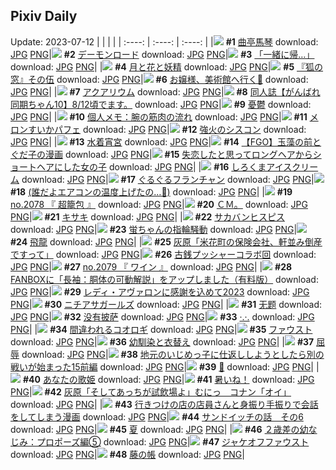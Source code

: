 ## Pixiv Daily
Update: 2023-07-12
|      |      |      |
| :----: | :----: | :----: |
|![](https://pixiv.microyu.workers.dev/c/240x480/img-master/img/2023/07/10/00/00/36/109779063_p0_master1200.jpg) **#1** [曲亭馬琴](https://www.pixiv.net/artworks/109779063) download: [JPG](https://pixiv.microyu.workers.dev/img-original/img/2023/07/10/00/00/36/109779063_p0.jpg) [PNG](https://pixiv.microyu.workers.dev/img-original/img/2023/07/10/00/00/36/109779063_p0.png)|![](https://pixiv.microyu.workers.dev/c/240x480/img-master/img/2023/07/10/00/00/37/109779066_p0_master1200.jpg) **#2** [デーモンロード](https://www.pixiv.net/artworks/109779066) download: [JPG](https://pixiv.microyu.workers.dev/img-original/img/2023/07/10/00/00/37/109779066_p0.jpg) [PNG](https://pixiv.microyu.workers.dev/img-original/img/2023/07/10/00/00/37/109779066_p0.png)|![](https://pixiv.microyu.workers.dev/c/240x480/img-master/img/2023/07/10/08/02/15/109787350_p0_master1200.jpg) **#3** [「一緒に帰…」](https://www.pixiv.net/artworks/109787350) download: [JPG](https://pixiv.microyu.workers.dev/img-original/img/2023/07/10/08/02/15/109787350_p0.jpg) [PNG](https://pixiv.microyu.workers.dev/img-original/img/2023/07/10/08/02/15/109787350_p0.png)|
|![](https://pixiv.microyu.workers.dev/c/240x480/img-master/img/2023/07/10/00/00/54/109779122_p0_master1200.jpg) **#4** [月と花と妖精](https://www.pixiv.net/artworks/109779122) download: [JPG](https://pixiv.microyu.workers.dev/img-original/img/2023/07/10/00/00/54/109779122_p0.jpg) [PNG](https://pixiv.microyu.workers.dev/img-original/img/2023/07/10/00/00/54/109779122_p0.png)|![](https://pixiv.microyu.workers.dev/c/240x480/img-master/img/2023/07/10/11/40/07/109790017_p0_master1200.jpg) **#5** [『狐の窓』その伍](https://www.pixiv.net/artworks/109790017) download: [JPG](https://pixiv.microyu.workers.dev/img-original/img/2023/07/10/11/40/07/109790017_p0.jpg) [PNG](https://pixiv.microyu.workers.dev/img-original/img/2023/07/10/11/40/07/109790017_p0.png)|![](https://pixiv.microyu.workers.dev/c/240x480/img-master/img/2023/07/11/12/25/54/109818575_p0_master1200.jpg) **#6** [お嬢様、美術館へ行く💯](https://www.pixiv.net/artworks/109818575) download: [JPG](https://pixiv.microyu.workers.dev/img-original/img/2023/07/11/12/25/54/109818575_p0.jpg) [PNG](https://pixiv.microyu.workers.dev/img-original/img/2023/07/11/12/25/54/109818575_p0.png)|
|![](https://pixiv.microyu.workers.dev/c/240x480/img-master/img/2023/07/11/00/00/40/109807310_p0_master1200.jpg) **#7** [アクアリウム](https://www.pixiv.net/artworks/109807310) download: [JPG](https://pixiv.microyu.workers.dev/img-original/img/2023/07/11/00/00/40/109807310_p0.jpg) [PNG](https://pixiv.microyu.workers.dev/img-original/img/2023/07/11/00/00/40/109807310_p0.png)|![](https://pixiv.microyu.workers.dev/c/240x480/img-master/img/2023/07/10/10/08/32/109788864_p0_master1200.jpg) **#8** [同人誌【がんばれ同期ちゃん10】8/12頃でます。](https://www.pixiv.net/artworks/109788864) download: [JPG](https://pixiv.microyu.workers.dev/img-original/img/2023/07/10/10/08/32/109788864_p0.jpg) [PNG](https://pixiv.microyu.workers.dev/img-original/img/2023/07/10/10/08/32/109788864_p0.png)|![](https://pixiv.microyu.workers.dev/c/240x480/img-master/img/2023/07/11/00/01/00/109807355_p0_master1200.jpg) **#9** [憂鬱](https://www.pixiv.net/artworks/109807355) download: [JPG](https://pixiv.microyu.workers.dev/img-original/img/2023/07/11/00/01/00/109807355_p0.jpg) [PNG](https://pixiv.microyu.workers.dev/img-original/img/2023/07/11/00/01/00/109807355_p0.png)|
|![](https://pixiv.microyu.workers.dev/c/240x480/img-master/img/2023/07/11/07/00/05/109814178_p0_master1200.jpg) **#10** [個人メモ：腕の筋肉の流れ](https://www.pixiv.net/artworks/109814178) download: [JPG](https://pixiv.microyu.workers.dev/img-original/img/2023/07/11/07/00/05/109814178_p0.jpg) [PNG](https://pixiv.microyu.workers.dev/img-original/img/2023/07/11/07/00/05/109814178_p0.png)|![](https://pixiv.microyu.workers.dev/c/240x480/img-master/img/2023/07/10/20/30/02/109800378_p0_master1200.jpg) **#11** [メロンすいかパフェ](https://www.pixiv.net/artworks/109800378) download: [JPG](https://pixiv.microyu.workers.dev/img-original/img/2023/07/10/20/30/02/109800378_p0.jpg) [PNG](https://pixiv.microyu.workers.dev/img-original/img/2023/07/10/20/30/02/109800378_p0.png)|![](https://pixiv.microyu.workers.dev/c/240x480/img-master/img/2023/07/10/20/32/49/109800482_p0_master1200.jpg) **#12** [強火のシスコン](https://www.pixiv.net/artworks/109800482) download: [JPG](https://pixiv.microyu.workers.dev/img-original/img/2023/07/10/20/32/49/109800482_p0.jpg) [PNG](https://pixiv.microyu.workers.dev/img-original/img/2023/07/10/20/32/49/109800482_p0.png)|
|![](https://pixiv.microyu.workers.dev/c/240x480/img-master/img/2023/07/11/00/00/33/109807288_p0_master1200.jpg) **#13** [水着宵宮](https://www.pixiv.net/artworks/109807288) download: [JPG](https://pixiv.microyu.workers.dev/img-original/img/2023/07/11/00/00/33/109807288_p0.jpg) [PNG](https://pixiv.microyu.workers.dev/img-original/img/2023/07/11/00/00/33/109807288_p0.png)|![](https://pixiv.microyu.workers.dev/c/240x480/img-master/img/2023/07/11/00/54/40/109809184_p0_master1200.jpg) **#14** [【FGO】玉藻の前とぐだ子の漫画](https://www.pixiv.net/artworks/109809184) download: [JPG](https://pixiv.microyu.workers.dev/img-original/img/2023/07/11/00/54/40/109809184_p0.jpg) [PNG](https://pixiv.microyu.workers.dev/img-original/img/2023/07/11/00/54/40/109809184_p0.png)|![](https://pixiv.microyu.workers.dev/c/240x480/img-master/img/2023/07/10/23/28/57/109806205_p0_master1200.jpg) **#15** [失恋したと思ってロングヘアからショートヘアにした女の子](https://www.pixiv.net/artworks/109806205) download: [JPG](https://pixiv.microyu.workers.dev/img-original/img/2023/07/10/23/28/57/109806205_p0.jpg) [PNG](https://pixiv.microyu.workers.dev/img-original/img/2023/07/10/23/28/57/109806205_p0.png)|
|![](https://pixiv.microyu.workers.dev/c/240x480/img-master/img/2023/07/11/20/30/04/109827673_p0_master1200.jpg) **#16** [しろくまアイスクリーム](https://www.pixiv.net/artworks/109827673) download: [JPG](https://pixiv.microyu.workers.dev/img-original/img/2023/07/11/20/30/04/109827673_p0.jpg) [PNG](https://pixiv.microyu.workers.dev/img-original/img/2023/07/11/20/30/04/109827673_p0.png)|![](https://pixiv.microyu.workers.dev/c/240x480/img-master/img/2023/07/10/00/00/28/109779035_p0_master1200.jpg) **#17** [ぐるぐるフランチャン](https://www.pixiv.net/artworks/109779035) download: [JPG](https://pixiv.microyu.workers.dev/img-original/img/2023/07/10/00/00/28/109779035_p0.jpg) [PNG](https://pixiv.microyu.workers.dev/img-original/img/2023/07/10/00/00/28/109779035_p0.png)|![](https://pixiv.microyu.workers.dev/c/240x480/img-master/img/2023/07/10/17/09/40/109795305_p0_master1200.jpg) **#18** [(誰だよエアコンの温度上げたの…💢)](https://www.pixiv.net/artworks/109795305) download: [JPG](https://pixiv.microyu.workers.dev/img-original/img/2023/07/10/17/09/40/109795305_p0.jpg) [PNG](https://pixiv.microyu.workers.dev/img-original/img/2023/07/10/17/09/40/109795305_p0.png)|
|![](https://pixiv.microyu.workers.dev/c/240x480/img-master/img/2023/07/10/12/23/04/109790738_p0_master1200.jpg) **#19** [no.2078 『 超籠包 』](https://www.pixiv.net/artworks/109790738) download: [JPG](https://pixiv.microyu.workers.dev/img-original/img/2023/07/10/12/23/04/109790738_p0.jpg) [PNG](https://pixiv.microyu.workers.dev/img-original/img/2023/07/10/12/23/04/109790738_p0.png)|![](https://pixiv.microyu.workers.dev/c/240x480/img-master/img/2023/07/10/02/31/31/109783352_p0_master1200.jpg) **#20** [ＣＭ。](https://www.pixiv.net/artworks/109783352) download: [JPG](https://pixiv.microyu.workers.dev/img-original/img/2023/07/10/02/31/31/109783352_p0.jpg) [PNG](https://pixiv.microyu.workers.dev/img-original/img/2023/07/10/02/31/31/109783352_p0.png)|![](https://pixiv.microyu.workers.dev/c/240x480/img-master/img/2023/07/10/00/00/48/109779105_p0_master1200.jpg) **#21** [キサキ](https://www.pixiv.net/artworks/109779105) download: [JPG](https://pixiv.microyu.workers.dev/img-original/img/2023/07/10/00/00/48/109779105_p0.jpg) [PNG](https://pixiv.microyu.workers.dev/img-original/img/2023/07/10/00/00/48/109779105_p0.png)|
|![](https://pixiv.microyu.workers.dev/c/240x480/img-master/img/2023/07/11/00/30/00/109808496_p0_master1200.jpg) **#22** [サカバンヒスピス](https://www.pixiv.net/artworks/109808496) download: [JPG](https://pixiv.microyu.workers.dev/img-original/img/2023/07/11/00/30/00/109808496_p0.jpg) [PNG](https://pixiv.microyu.workers.dev/img-original/img/2023/07/11/00/30/00/109808496_p0.png)|![](https://pixiv.microyu.workers.dev/c/240x480/img-master/img/2023/07/11/21/00/38/109828582_p0_master1200.jpg) **#23** [蛍ちゃんの指輪騒動](https://www.pixiv.net/artworks/109828582) download: [JPG](https://pixiv.microyu.workers.dev/img-original/img/2023/07/11/21/00/38/109828582_p0.jpg) [PNG](https://pixiv.microyu.workers.dev/img-original/img/2023/07/11/21/00/38/109828582_p0.png)|![](https://pixiv.microyu.workers.dev/c/240x480/img-master/img/2023/07/11/00/00/24/109807264_p0_master1200.jpg) **#24** [飛龍](https://www.pixiv.net/artworks/109807264) download: [JPG](https://pixiv.microyu.workers.dev/img-original/img/2023/07/11/00/00/24/109807264_p0.jpg) [PNG](https://pixiv.microyu.workers.dev/img-original/img/2023/07/11/00/00/24/109807264_p0.png)|
|![](https://pixiv.microyu.workers.dev/c/240x480/img-master/img/2023/07/10/15/31/02/109793465_p0_master1200.jpg) **#25** [灰原「米花町の保険会社、軒並み倒産ですって」](https://www.pixiv.net/artworks/109793465) download: [JPG](https://pixiv.microyu.workers.dev/img-original/img/2023/07/10/15/31/02/109793465_p0.jpg) [PNG](https://pixiv.microyu.workers.dev/img-original/img/2023/07/10/15/31/02/109793465_p0.png)|![](https://pixiv.microyu.workers.dev/c/240x480/img-master/img/2023/07/10/00/06/10/109779457_p0_master1200.jpg) **#26** [古銭プッシャーコラボ回](https://www.pixiv.net/artworks/109779457) download: [JPG](https://pixiv.microyu.workers.dev/img-original/img/2023/07/10/00/06/10/109779457_p0.jpg) [PNG](https://pixiv.microyu.workers.dev/img-original/img/2023/07/10/00/06/10/109779457_p0.png)|![](https://pixiv.microyu.workers.dev/c/240x480/img-master/img/2023/07/11/12/26/27/109818581_p0_master1200.jpg) **#27** [no.2079 『 ワイン 』](https://www.pixiv.net/artworks/109818581) download: [JPG](https://pixiv.microyu.workers.dev/img-original/img/2023/07/11/12/26/27/109818581_p0.jpg) [PNG](https://pixiv.microyu.workers.dev/img-original/img/2023/07/11/12/26/27/109818581_p0.png)|
|![](https://pixiv.microyu.workers.dev/c/240x480/img-master/img/2023/07/11/09/00/13/109815705_p0_master1200.jpg) **#28** [FANBOXに「長袖：胴体の可動解説」をアップしました（有料版）](https://www.pixiv.net/artworks/109815705) download: [JPG](https://pixiv.microyu.workers.dev/img-original/img/2023/07/11/09/00/13/109815705_p0.jpg) [PNG](https://pixiv.microyu.workers.dev/img-original/img/2023/07/11/09/00/13/109815705_p0.png)|![](https://pixiv.microyu.workers.dev/c/240x480/img-master/img/2023/07/10/21/47/40/109802755_p0_master1200.jpg) **#29** [レディ・アヴァロンに感謝を込めて2023](https://www.pixiv.net/artworks/109802755) download: [JPG](https://pixiv.microyu.workers.dev/img-original/img/2023/07/10/21/47/40/109802755_p0.jpg) [PNG](https://pixiv.microyu.workers.dev/img-original/img/2023/07/10/21/47/40/109802755_p0.png)|![](https://pixiv.microyu.workers.dev/c/240x480/img-master/img/2023/07/10/00/43/56/109780797_p0_master1200.jpg) **#30** [ニチアサガールズ](https://www.pixiv.net/artworks/109780797) download: [JPG](https://pixiv.microyu.workers.dev/img-original/img/2023/07/10/00/43/56/109780797_p0.jpg) [PNG](https://pixiv.microyu.workers.dev/img-original/img/2023/07/10/00/43/56/109780797_p0.png)|
|![](https://pixiv.microyu.workers.dev/c/240x480/img-master/img/2023/07/10/00/05/18/109779417_p0_master1200.jpg) **#31** [无题](https://www.pixiv.net/artworks/109779417) download: [JPG](https://pixiv.microyu.workers.dev/img-original/img/2023/07/10/00/05/18/109779417_p0.jpg) [PNG](https://pixiv.microyu.workers.dev/img-original/img/2023/07/10/00/05/18/109779417_p0.png)|![](https://pixiv.microyu.workers.dev/c/240x480/img-master/img/2023/07/10/15/31/50/109793474_p0_master1200.jpg) **#32** [没有披萨](https://www.pixiv.net/artworks/109793474) download: [JPG](https://pixiv.microyu.workers.dev/img-original/img/2023/07/10/15/31/50/109793474_p0.jpg) [PNG](https://pixiv.microyu.workers.dev/img-original/img/2023/07/10/15/31/50/109793474_p0.png)|![](https://pixiv.microyu.workers.dev/c/240x480/img-master/img/2023/07/10/21/55/25/109802984_p0_master1200.jpg) **#33** [·.·.](https://www.pixiv.net/artworks/109802984) download: [JPG](https://pixiv.microyu.workers.dev/img-original/img/2023/07/10/21/55/25/109802984_p0.jpg) [PNG](https://pixiv.microyu.workers.dev/img-original/img/2023/07/10/21/55/25/109802984_p0.png)|
|![](https://pixiv.microyu.workers.dev/c/240x480/img-master/img/2023/07/10/19/10/51/109798111_p0_master1200.jpg) **#34** [間違われるコオロギ](https://www.pixiv.net/artworks/109798111) download: [JPG](https://pixiv.microyu.workers.dev/img-original/img/2023/07/10/19/10/51/109798111_p0.jpg) [PNG](https://pixiv.microyu.workers.dev/img-original/img/2023/07/10/19/10/51/109798111_p0.png)|![](https://pixiv.microyu.workers.dev/c/240x480/img-master/img/2023/07/10/00/00/12/109778988_p0_master1200.jpg) **#35** [ファウスト](https://www.pixiv.net/artworks/109778988) download: [JPG](https://pixiv.microyu.workers.dev/img-original/img/2023/07/10/00/00/12/109778988_p0.jpg) [PNG](https://pixiv.microyu.workers.dev/img-original/img/2023/07/10/00/00/12/109778988_p0.png)|![](https://pixiv.microyu.workers.dev/c/240x480/img-master/img/2023/07/10/19/07/21/109798018_p0_master1200.jpg) **#36** [幼馴染と衣替え](https://www.pixiv.net/artworks/109798018) download: [JPG](https://pixiv.microyu.workers.dev/img-original/img/2023/07/10/19/07/21/109798018_p0.jpg) [PNG](https://pixiv.microyu.workers.dev/img-original/img/2023/07/10/19/07/21/109798018_p0.png)|
|![](https://pixiv.microyu.workers.dev/c/240x480/img-master/img/2023/07/11/18/20/33/109824385_p0_master1200.jpg) **#37** [屈辱](https://www.pixiv.net/artworks/109824385) download: [JPG](https://pixiv.microyu.workers.dev/img-original/img/2023/07/11/18/20/33/109824385_p0.jpg) [PNG](https://pixiv.microyu.workers.dev/img-original/img/2023/07/11/18/20/33/109824385_p0.png)|![](https://pixiv.microyu.workers.dev/c/240x480/img-master/img/2023/07/11/11/04/52/109817282_p0_master1200.jpg) **#38** [地元のいじめっ子に仕返ししようとしたら別の戦いが始まった15前編](https://www.pixiv.net/artworks/109817282) download: [JPG](https://pixiv.microyu.workers.dev/img-original/img/2023/07/11/11/04/52/109817282_p0.jpg) [PNG](https://pixiv.microyu.workers.dev/img-original/img/2023/07/11/11/04/52/109817282_p0.png)|![](https://pixiv.microyu.workers.dev/c/240x480/img-master/img/2023/07/11/00/34/18/109807315_p0_master1200.jpg) **#39** [🌻](https://www.pixiv.net/artworks/109807315) download: [JPG](https://pixiv.microyu.workers.dev/img-original/img/2023/07/11/00/34/18/109807315_p0.jpg) [PNG](https://pixiv.microyu.workers.dev/img-original/img/2023/07/11/00/34/18/109807315_p0.png)|
|![](https://pixiv.microyu.workers.dev/c/240x480/img-master/img/2023/07/10/17/25/20/109795615_p0_master1200.jpg) **#40** [あなたの歌姫](https://www.pixiv.net/artworks/109795615) download: [JPG](https://pixiv.microyu.workers.dev/img-original/img/2023/07/10/17/25/20/109795615_p0.jpg) [PNG](https://pixiv.microyu.workers.dev/img-original/img/2023/07/10/17/25/20/109795615_p0.png)|![](https://pixiv.microyu.workers.dev/c/240x480/img-master/img/2023/07/11/08/46/04/109815507_p0_master1200.jpg) **#41** [暑いね！](https://www.pixiv.net/artworks/109815507) download: [JPG](https://pixiv.microyu.workers.dev/img-original/img/2023/07/11/08/46/04/109815507_p0.jpg) [PNG](https://pixiv.microyu.workers.dev/img-original/img/2023/07/11/08/46/04/109815507_p0.png)|![](https://pixiv.microyu.workers.dev/c/240x480/img-master/img/2023/07/11/15/32/37/109821342_p0_master1200.jpg) **#42** [灰原「そしてあっちが試飲場よ」むにっ　コナン「オイ」](https://www.pixiv.net/artworks/109821342) download: [JPG](https://pixiv.microyu.workers.dev/img-original/img/2023/07/11/15/32/37/109821342_p0.jpg) [PNG](https://pixiv.microyu.workers.dev/img-original/img/2023/07/11/15/32/37/109821342_p0.png)|
|![](https://pixiv.microyu.workers.dev/c/240x480/img-master/img/2023/07/11/00/43/08/109808878_p0_master1200.jpg) **#43** [行きつけの店の店員さんと身振り手振りで会話をしてしまう漫画](https://www.pixiv.net/artworks/109808878) download: [JPG](https://pixiv.microyu.workers.dev/img-original/img/2023/07/11/00/43/08/109808878_p0.jpg) [PNG](https://pixiv.microyu.workers.dev/img-original/img/2023/07/11/00/43/08/109808878_p0.png)|![](https://pixiv.microyu.workers.dev/c/240x480/img-master/img/2023/07/10/00/25/25/109780209_p0_master1200.jpg) **#44** [サンドイッチの話　その6](https://www.pixiv.net/artworks/109780209) download: [JPG](https://pixiv.microyu.workers.dev/img-original/img/2023/07/10/00/25/25/109780209_p0.jpg) [PNG](https://pixiv.microyu.workers.dev/img-original/img/2023/07/10/00/25/25/109780209_p0.png)|![](https://pixiv.microyu.workers.dev/c/240x480/img-master/img/2023/07/10/16/55/18/109794993_p0_master1200.jpg) **#45** [夏](https://www.pixiv.net/artworks/109794993) download: [JPG](https://pixiv.microyu.workers.dev/img-original/img/2023/07/10/16/55/18/109794993_p0.jpg) [PNG](https://pixiv.microyu.workers.dev/img-original/img/2023/07/10/16/55/18/109794993_p0.png)|
|![](https://pixiv.microyu.workers.dev/c/240x480/img-master/img/2023/07/11/00/15/35/109808063_p0_master1200.jpg) **#46** [２歳差の幼なじみ：プロポーズ編⑤](https://www.pixiv.net/artworks/109808063) download: [JPG](https://pixiv.microyu.workers.dev/img-original/img/2023/07/11/00/15/35/109808063_p0.jpg) [PNG](https://pixiv.microyu.workers.dev/img-original/img/2023/07/11/00/15/35/109808063_p0.png)|![](https://pixiv.microyu.workers.dev/c/240x480/img-master/img/2023/07/11/00/00/44/109807323_p0_master1200.jpg) **#47** [ジャケオフファウスト](https://www.pixiv.net/artworks/109807323) download: [JPG](https://pixiv.microyu.workers.dev/img-original/img/2023/07/11/00/00/44/109807323_p0.jpg) [PNG](https://pixiv.microyu.workers.dev/img-original/img/2023/07/11/00/00/44/109807323_p0.png)|![](https://pixiv.microyu.workers.dev/c/240x480/img-master/img/2023/07/10/00/00/29/109779039_p0_master1200.jpg) **#48** [藤の帳](https://www.pixiv.net/artworks/109779039) download: [JPG](https://pixiv.microyu.workers.dev/img-original/img/2023/07/10/00/00/29/109779039_p0.jpg) [PNG](https://pixiv.microyu.workers.dev/img-original/img/2023/07/10/00/00/29/109779039_p0.png)|
